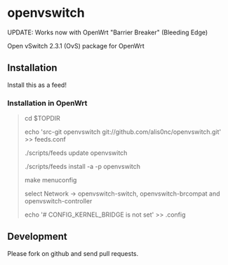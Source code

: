 openvswitch
===========

UPDATE: Works now with OpenWrt "Barrier Breaker" (Bleeding Edge)

Open vSwitch 2.3.1 (OvS) package for OpenWrt

Installation
------------

Install this as a feed!

### Installation in OpenWrt

> cd $TOPDIR
> 
> echo 'src-git openvswitch git://github.com/alis0nc/openvswitch.git' >> feeds.conf
>
> ./scripts/feeds update openvswitch
>
> ./scripts/feeds install -a -p openvswitch
> 
> make menuconfig
>
> select Network -> openvswitch-switch, openvswitch-brcompat and openvswitch-controller
>
> echo '# CONFIG_KERNEL_BRIDGE is not set' >> .config



Development
-----------

Please fork on github and send pull requests.
